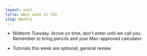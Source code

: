```yaml
---
layout: post
title: Next week in 3SS
slug: Weekly
---
```


* Midterm Tuesday. Arrive on time, don't enter until we call you. Remember to bring pencils and your Mac-approved calculator

* Tutorials this week are _optional_; general review.
